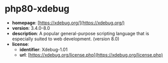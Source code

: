 # php80-xdebug

- **homepage**: [https://xdebug.org/](https://xdebug.org/)
- **version**: 3.4.0-8.0
- **description**: A popular general-purpose scripting language that is especially suited to web development. (version 8.0)
- **license**:
  - **identifier**: Xdebug-1.01
  - **url**: [https://xdebug.org/license.php](https://xdebug.org/license.php)

